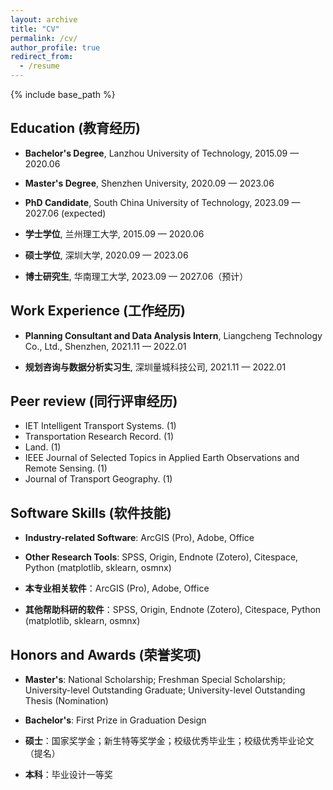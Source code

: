 ```yaml
---
layout: archive
title: "CV"
permalink: /cv/
author_profile: true
redirect_from:
  - /resume
---
```


{% include base_path %}

## Education (教育经历)
* **Bachelor's Degree**, Lanzhou University of Technology, 2015.09 — 2020.06
* **Master's Degree**, Shenzhen University, 2020.09 — 2023.06
* **PhD Candidate**, South China University of Technology, 2023.09 — 2027.06 (expected)

* **学士学位**, 兰州理工大学, 2015.09 — 2020.06
* **硕士学位**, 深圳大学, 2020.09 — 2023.06
* **博士研究生**, 华南理工大学, 2023.09 — 2027.06（预计）

## Work Experience (工作经历)
* **Planning Consultant and Data Analysis Intern**, Liangcheng Technology Co., Ltd., Shenzhen, 2021.11 — 2022.01

* **规划咨询与数据分析实习生**, 深圳量城科技公司, 2021.11 — 2022.01

## Peer review (同行评审经历)
* IET Intelligent Transport Systems. (1)
* Transportation Research Record. (1)
* Land. (1)
* IEEE Journal of Selected Topics in Applied Earth Observations and Remote Sensing. (1)
* Journal of Transport Geography. (1)

## Software Skills (软件技能)
* **Industry-related Software**: ArcGIS (Pro), Adobe, Office
* **Other Research Tools**: SPSS, Origin, Endnote (Zotero), Citespace, Python (matplotlib, sklearn, osmnx)

* **本专业相关软件**：ArcGIS (Pro), Adobe, Office
* **其他帮助科研的软件**：SPSS, Origin, Endnote (Zotero), Citespace, Python (matplotlib, sklearn, osmnx)

## Honors and Awards (荣誉奖项)
* **Master's**: National Scholarship; Freshman Special Scholarship; University-level Outstanding Graduate; University-level Outstanding Thesis (Nomination)
* **Bachelor's**: First Prize in Graduation Design

* **硕士**：国家奖学金；新生特等奖学金；校级优秀毕业生；校级优秀毕业论文（提名）
* **本科**：毕业设计一等奖
